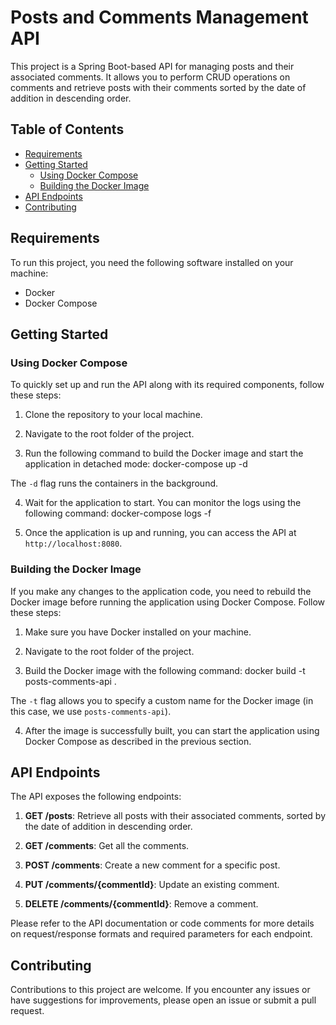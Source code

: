 # Posts and Comments Management API

This project is a Spring Boot-based API for managing posts and their associated comments. It allows you to perform CRUD operations on comments and retrieve posts with their comments sorted by the date of addition in descending order.

## Table of Contents

- [Requirements](#requirements)
- [Getting Started](#getting-started)
  - [Using Docker Compose](#using-docker-compose)
  - [Building the Docker Image](#building-the-docker-image)
- [API Endpoints](#api-endpoints)
- [Contributing](#contributing)

## Requirements

To run this project, you need the following software installed on your machine:

- Docker
- Docker Compose

## Getting Started

### Using Docker Compose

To quickly set up and run the API along with its required components, follow these steps:

1. Clone the repository to your local machine.

2. Navigate to the root folder of the project.

3. Run the following command to build the Docker image and start the application in detached mode:
docker-compose up -d

The `-d` flag runs the containers in the background.

4. Wait for the application to start. You can monitor the logs using the following command:
docker-compose logs -f

5. Once the application is up and running, you can access the API at `http://localhost:8080`.

### Building the Docker Image

If you make any changes to the application code, you need to rebuild the Docker image before running the application using Docker Compose. Follow these steps:

1. Make sure you have Docker installed on your machine.

2. Navigate to the root folder of the project.

3. Build the Docker image with the following command:
docker build -t posts-comments-api .

The `-t` flag allows you to specify a custom name for the Docker image (in this case, we use `posts-comments-api`).

4. After the image is successfully built, you can start the application using Docker Compose as described in the previous section.

## API Endpoints

The API exposes the following endpoints:

1. **GET /posts**: Retrieve all posts with their associated comments, sorted by the date of addition in descending order.
2. **GET /comments**: Get all the comments.

3. **POST /comments**: Create a new comment for a specific post.

4. **PUT /comments/{commentId}**: Update an existing comment.

5. **DELETE /comments/{commentId}**: Remove a comment.

Please refer to the API documentation or code comments for more details on request/response formats and required parameters for each endpoint.

## Contributing

Contributions to this project are welcome. If you encounter any issues or have suggestions for improvements, please open an issue or submit a pull request.

